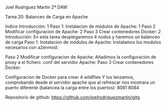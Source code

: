 Joel Rodriguez Martín
2º DAW

Tarea 20: Balanceo de Carga en Apache

Indice
Introducción:	1
Paso 1: Instalacion de módulos de Apache:	1
Paso 2 Modificar configuracion de Apache:	2
Paso 3 Crear contenedores Docker:	2
Introducción:
En esta tarea desplegaremos 4 nodos y haremos un balanceo de carga
Paso 1: Instalacion de módulos de Apache:
Instalamos los modulos necesarios con a2enmod:



Paso 2 Modificar configuracion de Apache:
Añadimos la configuración de proxy a el fichero .conf del servidor Apache:
Paso 3 Crear contenedores Docker:

Configuracion de Docker para crear 4 wildflies
Y los lanzamos, comprobando desde el servidor apache que al refrescar nos mostrara un puerto diferente (balancea la carga entre los puertos):
8081
8084

Repositorio de github: https://github.com/joelrodriguezmartin/gitg
